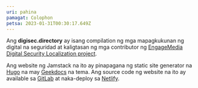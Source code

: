 ```yaml
---
uri: pahina
pamagat: Colophon
petsa: 2023-01-31T00:30:17.649Z
---
```

Ang **digisec.directory** ay isang compilation ng mga mapagkukunan ng digital na seguridad at kaligtasan ng mga contributor ng [EngageMedia Digital Security Localization project](https://engagemedia.org/projects/localization/). 

Ang website ng Jamstack na ito ay pinapagana ng static site generator na [Hugo](https://gohugo.io/) na may [Geekdocs](https://geekdocs.de/) na tema. Ang source code ng website na ito ay available sa [GitLab](https://gitlab.com/eml10n/digisecdirectory) at naka-deploy sa [Netlify](https://www.netlify.com/).